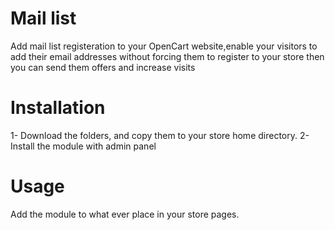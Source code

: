 # Mail list
Add mail list registeration to your OpenCart website,enable your visitors to add their email addresses without forcing them to register to your store
 then you can send them offers and increase visits

# Installation
1- Download the folders, and copy them to your store home directory.
2- Install the module with admin panel

#  Usage
Add the module to what ever place in your store pages.
